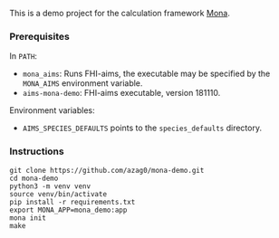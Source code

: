 This is a demo project for the calculation framework [Mona](https://github.com/azag0/mona).

### Prerequisites

In `PATH`:

- `mona_aims`: Runs FHI-aims, the executable may be specified by the `MONA_AIMS` environment variable.
- `aims-mona-demo`: FHI-aims executable, version 181110.

Environment variables:

- `AIMS_SPECIES_DEFAULTS` points to the `species_defaults` directory.

### Instructions

```
git clone https://github.com/azag0/mona-demo.git
cd mona-demo
python3 -m venv venv
source venv/bin/activate
pip install -r requirements.txt
export MONA_APP=mona_demo:app
mona init
make
```
